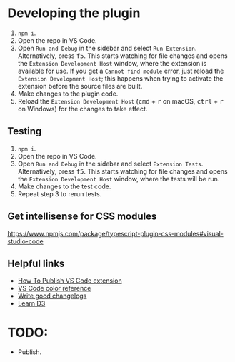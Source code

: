 # Developing the plugin
1. `npm i`.
2. Open the repo in VS Code. 
3. Open `Run and Debug` in the sidebar and select `Run Extension`. Alternatively, press <kbd>f5</kbd>.
   This starts watching for file changes and opens the `Extension Development Host` window, 
   where the extension is available for use. If you get a `Cannot find module` error,
   just reload the `Extension Development Host`; this happens when trying to activate the 
   extension before the source files are built.
4. Make changes to the plugin code.
5. Reload the `Extension Development Host` (<kbd>cmd</kbd> + <kbd>r</kbd> on macOS, 
   <kbd>ctrl</kbd> + <kbd>r</kbd> on Windows) for the changes to take effect.

## Testing
1. `npm i`.
2. Open the repo in VS Code. 
3. Open `Run and Debug` in the sidebar and select `Extension Tests`. Alternatively, press <kbd>f5</kbd>.
   This starts watching for file changes and opens the `Extension Development Host` window, 
   where the tests will be run.
4. Make changes to the test code.
5. Repeat step 3 to rerun tests.

## Get intellisense for CSS modules
https://www.npmjs.com/package/typescript-plugin-css-modules#visual-studio-code

## Helpful links
- [How To Publish VS Code extension](https://code.visualstudio.com/api/working-with-extensions/publishing-extension)
- [VS Code color reference](https://code.visualstudio.com/api/references/theme-color)
- [Write good changelogs](http://keepachangelog.com/)
- [Learn D3](https://observablehq.com/@d3/learn-d3?collection=@d3/learn-d3)

# TODO:
- Publish.
